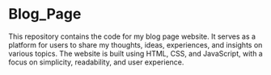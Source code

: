 # Blog_Page
This repository contains the code for my blog page website. It serves as a platform for users to share my thoughts, ideas, experiences, and insights on various topics. The website is built using HTML, CSS, and JavaScript, with a focus on simplicity, readability, and user experience.
